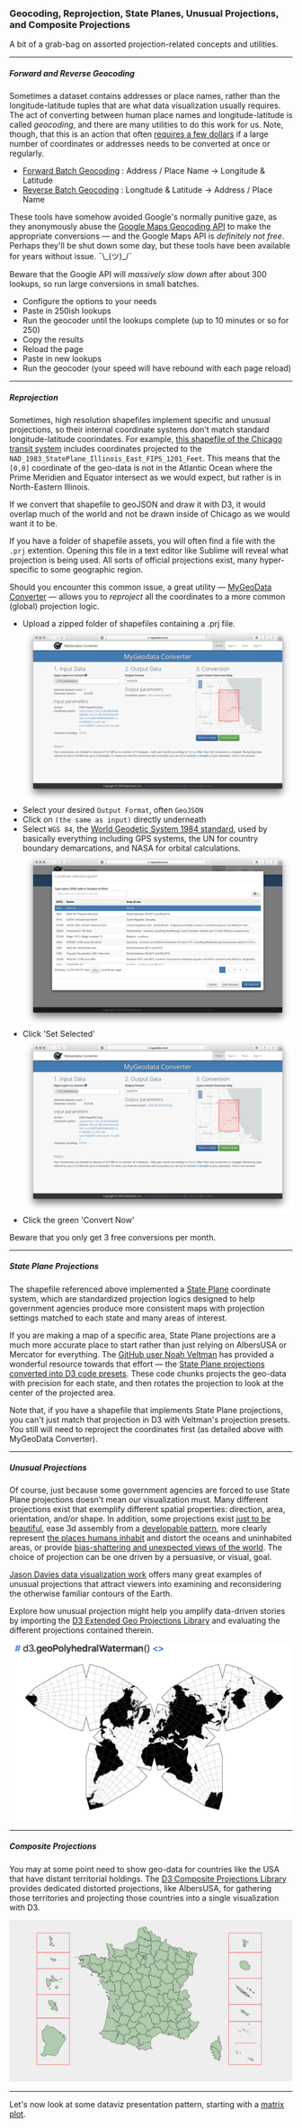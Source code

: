 ### Geocoding, Reprojection, State Planes, Unusual Projections, and Composite Projections

A bit of a grab-bag on assorted projection-related concepts and utilities.

----

##### Forward and Reverse Geocoding

Sometimes a dataset contains addresses or place names, rather than the longitude-latitude tuples that are what data visualization usually requires. The act of converting between human place names and longitude-latitude is called *geocoding*, and there are many utilities to do this work for us. Note, though, that this is an action that often [requires a few dollars](https://geocod.io) if a large number of coordinates or addresses needs to be converted at once or regularly. 

- [Forward Batch Geocoding](https://www.doogal.co.uk/BatchGeocoding.php) : Address / Place Name -> Longitude & Latitude
- [Reverse Batch Geocoding](https://www.doogal.co.uk/BatchReverseGeocoding.php) : Longitude & Latitude -> Address / Place Name

These tools have somehow avoided Google's normally punitive gaze, as they anonymously abuse the [Google Maps Geocoding API](https://developers.google.com/maps/documentation/geocoding/start) to make the appropriate conversions — and the Google Maps API is *definitely not free*. Perhaps they'll be shut down some day, but these tools have been available for years without issue. ¯\\\_(ツ)\_/¯ 

Beware that the Google API will *massively slow down* after about 300 lookups, so run large conversions in small batches. 

- Configure the options to your needs
- Paste in 250ish lookups
- Run the geocoder until the lookups complete (up to 10 minutes or so for 250)
- Copy the results
- Reload the page
- Paste in new lookups
- Run the geocoder (your speed will have rebound with each page reload)

----

##### Reprojection 

Sometimes, high resolution shapefiles implement specific and unusual projections, so their internal coordinate systems don't match standard longitude-latitude coorindates. For example, [this shapefile of the Chicago transit system](https://catalog.data.gov/dataset/cta-l-rail-stations-shapefile) includes coordinates projected to the `NAD_1983_StatePlane_Illinois_East_FIPS_1201_Feet`. This means that the `[0,0]` coordinate of the geo-data is not in the Atlantic Ocean where the Prime Meridien and Equator intersect as we would expect, but rather is in North-Eastern Illinois.

If we convert that shapefile to geoJSON and draw it with D3, it would overlap much of the world and not be drawn inside of Chicago as we would want it to be.

If you have a folder of shapefile assets, you will often find a file with the `.prj` extention. Opening this file in a text editor like Sublime will reveal what projection is being used. All sorts of official projections exist, many hyper-specific to some geographic region.

Should you encounter this common issue, a great utility — [MyGeoData Converter](https://mygeodata.cloud/converter/shp-to-latlong) — allows you to *reproject* all the coordinates to a more common (global) projection logic.

- Upload a zipped folder of shapefiles containing a .prj file.
![upload](images/reproj-upload.png)
- Select your desired `Output Format`, often `GeoJSON`
- Click on `(the same as input)` directly underneath
- Select `WGS 84`, the [World Geodetic System 1984 standard](https://en.wikipedia.org/wiki/World_Geodetic_System), used by basically everything including GPS systems, the UN for country boundary demarcations, and NASA for orbital calculations.
![wgs84](images/reproj-wgs84.png)
- Click 'Set Selected'
![convert](images/convert.png)
- Click the green 'Convert Now'

Beware that you only get 3 free conversions per month.

-----

##### State Plane Projections

The shapefile referenced above implemented a [State Plane](https://en.wikipedia.org/wiki/State_Plane_Coordinate_System) coordinate system, which are standardized projection logics designed to help government agencies produce more consistent maps with projection settings matched to each state and many areas of interest.

If you are making a map of a specific area, State Plane projections are a much more accurate place to start rather than just relying on AlbersUSA or Mercator for everything. The [GitHub user Noah Veltman](https://github.com/veltman) has provided a wonderful resource towards that effort — the [State Plane projections converted into D3 code presets](https://github.com/veltman/d3-stateplane). These code chunks projects the geo-data with precision for each state, and then rotates the projection to look at the center of the projected area.

Note that, if you have a shapefile that implements State Plane projections, you can't just match that projection in D3 with Veltman's projection presets. You still will need to reproject the coordinates first (as detailed above with MyGeoData Converter).

-----

##### Unusual Projections

Of course, just because some government agencies are forced to use State Plane projections doesn't mean our visualization must. Many different projections exist that exemplify different spatial properties: direction, area, orientation, and/or shape. In addition, some projections exist [just to be beautiful](https://www.jasondavies.com/maps/gingery/), ease 3d assembly from a [developable pattern](https://en.wikipedia.org/wiki/Dymaxion_map), more clearly represent [the places humans inhabit](https://en.wikipedia.org/wiki/Robinson_projection) and distort the oceans and uninhabited areas, or provide [bias-shattering and unexpected views of the world](https://en.wikipedia.org/wiki/South-up_map_orientation). The choice of projection can be one driven by a persuasive, or visual, goal.

[Jason Davies data visualization work](https://www.jasondavies.com) offers many great examples of unusual projections that attract viewers into examining and reconsidering the otherwise familiar contours of the Earth.

Explore how unusual projection might help you amplify data-driven stories by importing the [D3 Extended Geo Projections Library](https://github.com/d3/d3-geo-projection) and evaluating the different projections contained therein.

![proj](images/proj.png)

-----

##### Composite Projections

You may at some point need to show geo-data for countries like the USA that have distant territorial holdings. The [D3 Composite Projections Library](http://geoexamples.com/d3-composite-projections/) provides dedicated distorted projections, like AlbersUSA, for gathering those territories and projecting those countries into a single visualization with D3.

![composite projections](images/composite.png)

-----

Let's now look at some dataviz presentation pattern, starting with a [matrix plot](matrix.md).
